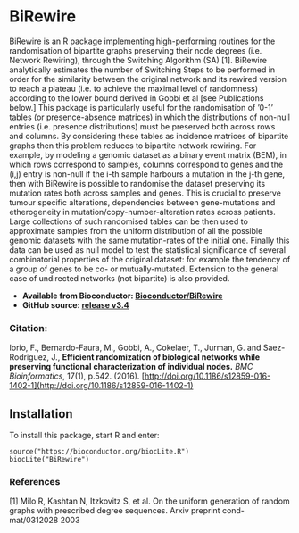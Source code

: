# BiRewire
BiRewire is an R package implementing high-performing routines for the randomisation of bipartite graphs preserving their node degrees (i.e. Network Rewiring), through the Switching Algorithm (SA) [1]. BiRewire analytically estimates the number of Switching Steps to be performed in order for the similarity between the original network and its rewired version to reach a plateau (i.e. to achieve the maximal level of randomness) according to the lower bound derived in Gobbi et al [see Publications below.] 
This package is particularly useful for the randomisation of ’0-1’ tables (or presence-absence matrices) in which the distributions of non-null entries (i.e. presence distributions) must be preserved both across rows and columns. By considering these tables as incidence matrices of bipartite graphs then this problem reduces to bipartite network rewiring.
For example, by modeling a genomic dataset as a binary event matrix (BEM), in which rows correspond to samples, columns correspond to genes and the (i,j) entry is non-null if the i-th sample harbours a mutation in the j-th gene, then with BiRewire is possible to randomise the dataset preserving its mutation rates both across samples and genes. This is crucial to preserve tumour specific alterations, dependencies between gene-mutations and etherogeneity in mutation/copy-number-alteration rates across patients. Large collections of such randomised tables can be then used to approximate samples from the uniform distribution of all the possible genomic datasets with the same mutation-rates of the initial one. Finally this data can be used as null model to test the statistical significance of several combinatorial properties of the original dataset: for example the tendency of a group of genes to be co- or mutually-mutated.
Extension to the general case of undirected networks (not bipartite) is also provided.



- **Available from Bioconductor: [Bioconductor/BiRewire](http://bioconductor.org/packages/release/bioc/html/BiRewire.html)**
- **GitHub source: [release v3.4](https://github.com/Bioconductor-mirror/BiRewire/tree/release-3.4)**

### Citation:
Iorio, F., Bernardo-Faura, M., Gobbi, A., Cokelaer, T., Jurman, G. and Saez-Rodriguez, J., 
**Efficient randomization of biological networks while preserving functional characterization of individual nodes.**
_BMC Bioinformatics_, 17(1), p.542. (2016).
[http://doi.org/10.1186/s12859-016-1402-1](http://doi.org/10.1186/s12859-016-1402-1)

## Installation
To install this package, start R and enter:

```{R}
source("https://bioconductor.org/biocLite.R")
biocLite("BiRewire")
```

### References
[1] Milo R, Kashtan N, Itzkovitz S, et al. On the uniform generation of random graphs with prescribed degree sequences. Arxiv preprint cond-mat/0312028 2003
